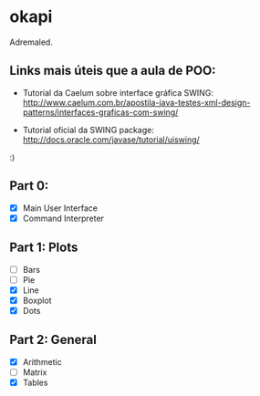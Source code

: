 # okapi
Adremaled.

## Links mais úteis que a aula de POO:
- Tutorial da Caelum sobre interface gráfica SWING:
http://www.caelum.com.br/apostila-java-testes-xml-design-patterns/interfaces-graficas-com-swing/

- Tutorial oficial da SWING package:
http://docs.oracle.com/javase/tutorial/uiswing/

:)

## Part 0:
- [x] Main User Interface
- [x] Command Interpreter

## Part 1: Plots
- [ ] Bars
- [ ] Pie
- [x] Line
- [x] Boxplot
- [x] Dots

## Part 2: General
- [x] Arithmetic
- [ ] Matrix
- [x] Tables